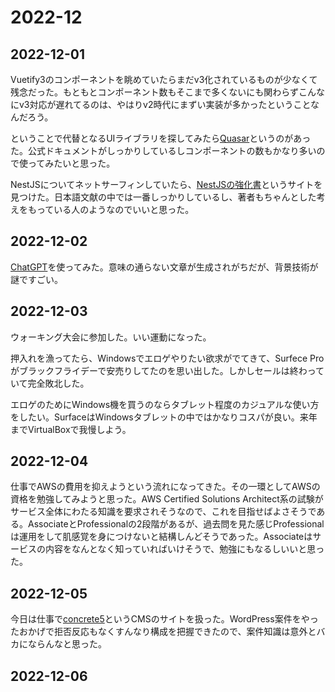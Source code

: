 # 2022-12

## 2022-12-01

Vuetify3のコンポーネントを眺めていたらまだv3化されているものが少なくて残念だった。もともとコンポーネント数もそこまで多くないにも関わらずこんなにv3対応が遅れてるのは、やはりv2時代にまずい実装が多かったということなんだろう。

ということで代替となるUIライブラリを探してみたら[Quasar](https://quasar.dev/)というのがあった。公式ドキュメントがしっかりしているしコンポーネントの数もかなり多いので使ってみたいと思った。

NestJSについてネットサーフィンしていたら、[NestJSの強化書](https://docs.nest-book.jp/)というサイトを見つけた。日本語文献の中では一番しっかりしているし、著者もちゃんとした考えをもっている人のようなのでいいと思った。

## 2022-12-02

[ChatGPT](https://chat.openai.com/)を使ってみた。意味の通らない文章が生成されがちだが、背景技術が謎ですごい。

## 2022-12-03

ウォーキング大会に参加した。いい運動になった。

押入れを漁ってたら、Windowsでエロゲやりたい欲求がでてきて、Surfece Proがブラックフライデーで安売りしてたのを思い出した。しかしセールは終わっていて完全敗北した。

エロゲのためにWindows機を買うのならタブレット程度のカジュアルな使い方をしたい。SurfaceはWindowsタブレットの中ではかなりコスパが良い。来年までVirtualBoxで我慢しよう。

## 2022-12-04

仕事でAWSの費用を抑えようという流れになってきた。その一環としてAWSの資格を勉強してみようと思った。AWS Certified Solutions Architect系の試験がサービス全体にわたる知識を要求されそうなので、これを目指せばよさそうである。AssociateとProfessionalの2段階があるが、過去問を見た感じProfessionalは運用をして肌感覚を身につけないと結構しんどそうであった。Associateはサービスの内容をなんとなく知っていればいけそうで、勉強にもなるしいいと思った。

## 2022-12-05

今日は仕事で[concrete5](https://concrete5-japan.org/)というCMSのサイトを扱った。WordPress案件をやったおかげで拒否反応もなくすんなり構成を把握できたので、案件知識は意外とバカにならんなと思った。

## 2022-12-06
